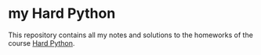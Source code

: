 # my Hard Python
This repository contains all my notes and solutions to the homeworks of the course [Hard Python](https://github.com/Enkkfull/hard-python).

